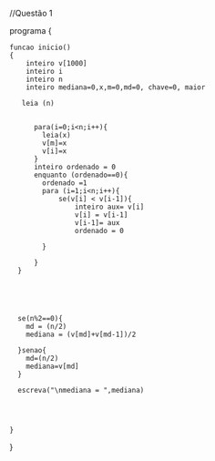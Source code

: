 //Questão 1

programa
{
	
	funcao inicio()
	{
		inteiro v[1000]
		inteiro i
		inteiro n
		inteiro mediana=0,x,m=0,md=0, chave=0, maior

       leia (n)

 
    	  para(i=0;i<n;i++){	
          	leia(x)
          	v[m]=x
          	v[i]=x
          }
          inteiro ordenado = 0 
          enquanto (ordenado==0){
          	ordenado =1
          	para (i=1;i<n;i++){
          		se(v[i] < v[i-1]){
          			inteiro aux= v[i]
          			v[i] = v[i-1] 
          			v[i-1]= aux
          			ordenado = 0          	
          			
          	}

          }
      }





      se(n%2==0){
      	md = (n/2)
      	mediana = (v[md]+v[md-1])/2

      }senao{
      	md=(n/2)
      	mediana=v[md]
      }

      escreva("\nmediana = ",mediana)


	

	} 
	

}
